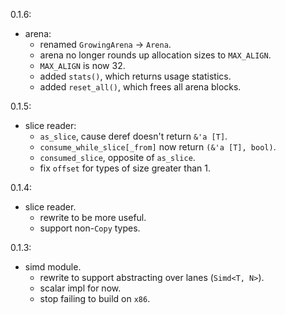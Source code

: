 0.1.6:
- arena:
    - renamed `GrowingArena` -> `Arena`.
    - arena no longer rounds up allocation sizes to `MAX_ALIGN`.
    - `MAX_ALIGN` is now 32.
    - added `stats()`, which returns usage statistics.
    - added `reset_all()`, which frees all arena blocks.

0.1.5:
- slice reader:
    - `as_slice`, cause deref doesn't return `&'a [T]`.
    - `consume_while_slice[_from]` now return `(&'a [T], bool)`.
    - `consumed_slice`, opposite of `as_slice`.
    - fix `offset` for types of size greater than 1.

0.1.4:
- slice reader.
    - rewrite to be more useful.
    - support non-`Copy` types.

0.1.3:
- simd module.
    - rewrite to support abstracting over lanes (`Simd<T, N>`).
    - scalar impl for now.
    - stop failing to build on `x86`.

